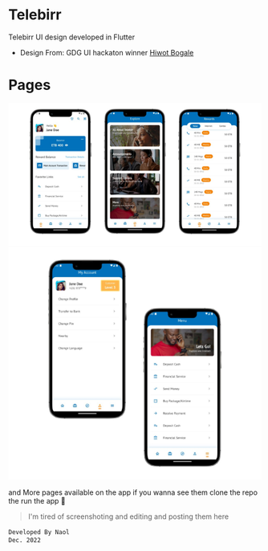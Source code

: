 # Telebirr

Telebirr UI design developed in Flutter

-   Design From: GDG UI hackaton winner [Hiwot Bogale](https://www.linkedin.com/in/hiwotbogale/)

# Pages

![](docs/coll_1.png)
![](docs/coll_2.png)

and More pages available on the app
if you wanna see them clone the repo the run the app 🤣

> I'm tired of screenshoting and editing and posting them here

```
Developed By Naol
Dec. 2022
```
